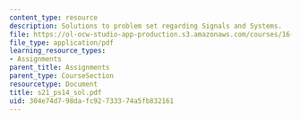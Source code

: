 ```yaml
---
content_type: resource
description: Solutions to problem set regarding Signals and Systems.
file: https://ol-ocw-studio-app-production.s3.amazonaws.com/courses/16-01-unified-engineering-i-ii-iii-iv-fall-2005-spring-2006/304e74d798dafc92733374a5fb832161_s21_ps14_sol.pdf
file_type: application/pdf
learning_resource_types:
- Assignments
parent_title: Assignments
parent_type: CourseSection
resourcetype: Document
title: s21_ps14_sol.pdf
uid: 304e74d7-98da-fc92-7333-74a5fb832161
---
```

